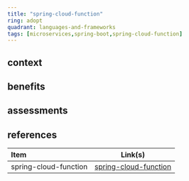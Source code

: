 ```yaml
---
title: "spring-cloud-function"
ring: adopt
quadrant: languages-and-frameworks
tags: [microservices,spring-boot,spring-cloud-function]
---
```


## context  

## benefits

## assessments  

## references

| Item | Link(s) |
| :--- | ------- |
|  spring-cloud-function    |  [spring-cloud-function](https://github.com/rock-hu/technology_radar/blob/master/docs/spring-cloud-function.md)       |
